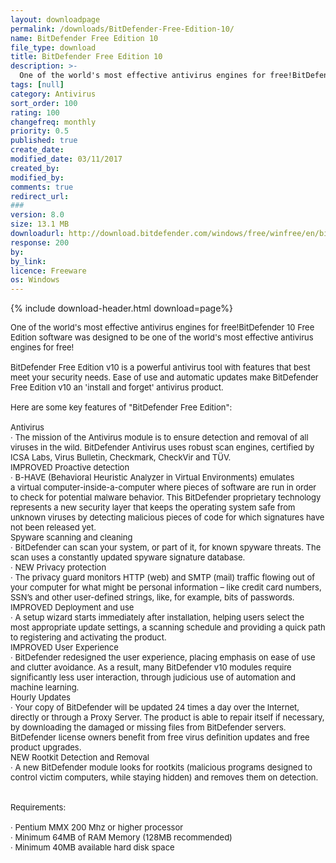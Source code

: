 ```yaml
---
layout: downloadpage
permalink: /downloads/BitDefender-Free-Edition-10/
name: BitDefender Free Edition 10
file_type: download
title: BitDefender Free Edition 10
description: >-
  One of the world's most effective antivirus engines for free!BitDefender 10 Free Edition software was designed to be one of the world's most effective antivirus engines for free! 
tags: [null]
category: Antivirus
sort_order: 100
rating: 100
changefreq: monthly
priority: 0.5
published: true
create_date: 
modified_date: 03/11/2017
created_by: 
modified_by: 
comments: true
redirect_url: 
### 
version: 8.0
size: 13.1 MB
downloadurl: http://download.bitdefender.com/windows/free/winfree/en/bitdefender_free_v10.exe
response: 200
by: 
by_link: 
licence: Freeware
os: Windows
---
```


{% include download-header.html download=page%}

<p style="fix-download-text !important">
<p><font size="2">One of the world's most effective antivirus engines for free!BitDefender 10 Free Edition software was designed to be one of the world's most effective antivirus engines for free! <br />
<br />
BitDefender Free Edition v10 is a powerful antivirus tool with features that best meet your security needs. Ease of use and automatic updates make BitDefender Free Edition v10 an 'install and forget' antivirus product. <br />
<br />
Here are some key features of "BitDefender Free Edition": <br />
<br />
Antivirus <br />
· The mission of the Antivirus module is to ensure detection and removal of all viruses in the wild. BitDefender Antivirus uses robust scan engines, certified by ICSA Labs, Virus Bulletin, Checkmark, CheckVir and TÜV. <br />
IMPROVED Proactive detection <br />
· B-HAVE (Behavioral Heuristic Analyzer in Virtual Environments) emulates <br />
a virtual computer-inside-a-computer where pieces of software are run in order to check for potential malware behavior. This BitDefender proprietary technology <br />
represents a new security layer that keeps the operating system safe from unknown viruses by detecting malicious pieces of code for which signatures have not been released yet. <br />
Spyware scanning and cleaning <br />
· BitDefender can scan your system, or part of it, for known spyware threats. The scan uses a constantly updated spyware signature database. <br />
· NEW Privacy protection <br />
· The privacy guard monitors HTTP (web) and SMTP (mail) traffic flowing out of your computer for what might be personal information – like credit card numbers, SSN’s and other user-defined strings, like, for example, bits of passwords. <br />
IMPROVED Deployment and use <br />
· A setup wizard starts immediately after installation, helping users select the most appropriate update settings, a scanning schedule and providing a quick path to registering and activating the product. <br />
IMPROVED User Experience <br />
· BitDefender redesigned the user experience, placing emphasis on ease of use and clutter avoidance. As a result, many BitDefender v10 modules require significantly less user interaction, through judicious use of automation and machine learning. <br />
Hourly Updates <br />
· Your copy of BitDefender will be updated 24 times a day over the Internet, directly or through a Proxy Server. The product is able to repair itself if necessary, by downloading the damaged or missing files from BitDefender servers. BitDefender license owners benefit from free virus definition updates and free product upgrades. <br />
NEW Rootkit Detection and Removal <br />
· A new BitDefender module looks for rootkits (malicious programs designed to control victim computers, while staying hidden) and removes them on detection. <br />
<br />
<br />
Requirements: <br />
<br />
· Pentium MMX 200 Mhz or higher processor <br />
· Minimum 64MB of RAM Memory (128MB recommended) <br />
· Minimum 40MB available hard disk space <br />
<br />
</font></p></p>
